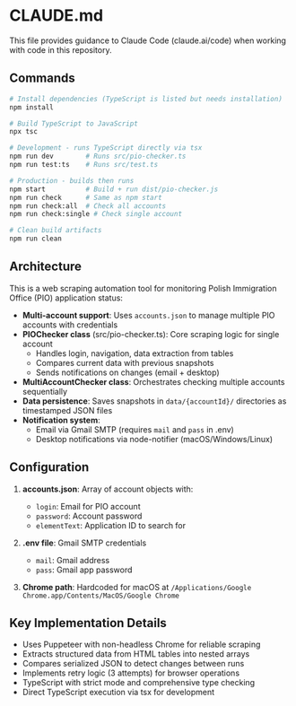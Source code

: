 # CLAUDE.md

This file provides guidance to Claude Code (claude.ai/code) when working with code in this repository.

## Commands

```bash
# Install dependencies (TypeScript is listed but needs installation)
npm install

# Build TypeScript to JavaScript
npx tsc

# Development - runs TypeScript directly via tsx
npm run dev        # Runs src/pio-checker.ts
npm run test:ts    # Runs src/test.ts

# Production - builds then runs
npm start          # Build + run dist/pio-checker.js
npm run check      # Same as npm start
npm run check:all  # Check all accounts
npm run check:single # Check single account

# Clean build artifacts
npm run clean
```

## Architecture

This is a web scraping automation tool for monitoring Polish Immigration Office (PIO) application status:

- **Multi-account support**: Uses `accounts.json` to manage multiple PIO accounts with credentials
- **PIOChecker class** (src/pio-checker.ts): Core scraping logic for single account
  - Handles login, navigation, data extraction from tables
  - Compares current data with previous snapshots
  - Sends notifications on changes (email + desktop)
- **MultiAccountChecker class**: Orchestrates checking multiple accounts sequentially
- **Data persistence**: Saves snapshots in `data/{accountId}/` directories as timestamped JSON files
- **Notification system**:
  - Email via Gmail SMTP (requires `mail` and `pass` in .env)
  - Desktop notifications via node-notifier (macOS/Windows/Linux)

## Configuration

1. **accounts.json**: Array of account objects with:
   - `login`: Email for PIO account
   - `password`: Account password
   - `elementText`: Application ID to search for

2. **.env file**: Gmail SMTP credentials
   - `mail`: Gmail address
   - `pass`: Gmail app password

3. **Chrome path**: Hardcoded for macOS at `/Applications/Google Chrome.app/Contents/MacOS/Google Chrome`

## Key Implementation Details

- Uses Puppeteer with non-headless Chrome for reliable scraping
- Extracts structured data from HTML tables into nested arrays
- Compares serialized JSON to detect changes between runs
- Implements retry logic (3 attempts) for browser operations
- TypeScript with strict mode and comprehensive type checking
- Direct TypeScript execution via tsx for development